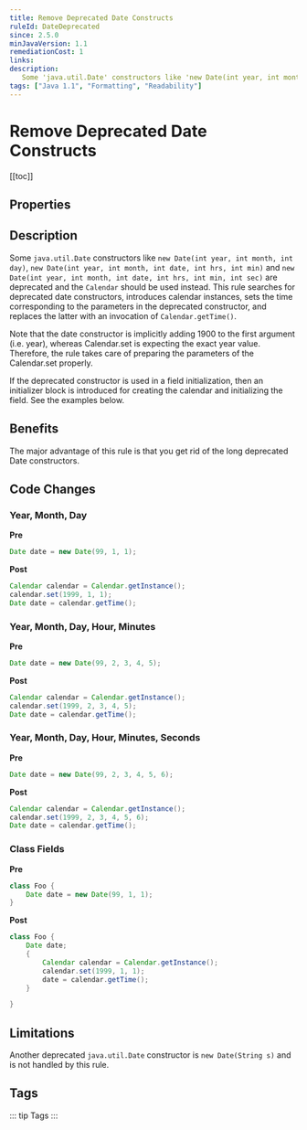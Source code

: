 ```yaml
---
title: Remove Deprecated Date Constructs
ruleId: DateDeprecated
since: 2.5.0
minJavaVersion: 1.1
remediationCost: 1
links:
description:
   Some 'java.util.Date' constructors like 'new Date(int year, int month, int day)', 'new Date(int year, int month, int date, int hrs, int min)' and 'new Date(int year, int month, int date, int hrs, int min, int sec)' are deprecated. A 'Calendar' instance should be used instead. This rule searches for deprecated date constructors, introduces calendar instances, sets the time corresponding to the parameters in the deprecated constructor, and replaces the latter with an invocation of 'Calendar.getTime()'.
tags: ["Java 1.1", "Formatting", "Readability"]
---
```


# Remove Deprecated Date Constructs

[[toc]]

## Properties

<RuleProperties />


## Description

Some `java.util.Date` constructors like `new Date(int year, int month, int day)`, `new Date(int year, int month, int date, int hrs, int min)` and `new Date(int year, int month, int date, int hrs, int min, int sec)` are deprecated and the `Calendar` should be used instead.  This rule searches for deprecated date constructors, introduces calendar instances, sets the time corresponding to the parameters in the deprecated constructor, and replaces the latter with an invocation of `Calendar.getTime()`.

Note that the date constructor is implicitly adding 1900 to the first argument (i.e. year), whereas Calendar.set is expecting the exact year value. Therefore, the rule takes care of preparing the parameters of the Calendar.set properly.

If the deprecated constructor is used in a field initialization, then an initializer block is introduced for creating the calendar and initializing the field. See the examples below.

## Benefits

The major advantage of this rule is that you get rid of the long deprecated Date constructors.


## Code Changes

### Year, Month, Day

__Pre__
```java
Date date = new Date(99, 1, 1);
```

__Post__
```java
Calendar calendar = Calendar.getInstance();
calendar.set(1999, 1, 1);
Date date = calendar.getTime();
```

### Year, Month, Day, Hour, Minutes

__Pre__
```java
Date date = new Date(99, 2, 3, 4, 5);
```

__Post__
```java
Calendar calendar = Calendar.getInstance();
calendar.set(1999, 2, 3, 4, 5);
Date date = calendar.getTime();
```

### Year, Month, Day, Hour, Minutes, Seconds

__Pre__
```java
Date date = new Date(99, 2, 3, 4, 5, 6);
```

__Post__
```java
Calendar calendar = Calendar.getInstance();
calendar.set(1999, 2, 3, 4, 5, 6);
Date date = calendar.getTime();
```

### Class Fields

__Pre__
```java
class Foo {
    Date date = new Date(99, 1, 1);
}
```

__Post__
```java
class Foo {
    Date date;
    {
        Calendar calendar = Calendar.getInstance();
        calendar.set(1999, 1, 1);
        date = calendar.getTime();
    }

}
```

## Limitations

Another deprecated `java.util.Date` constructor is `new Date(String s)` and is not handled by this rule.

<VersionNotice />


## Tags

::: tip Tags
<TagLinks />
:::